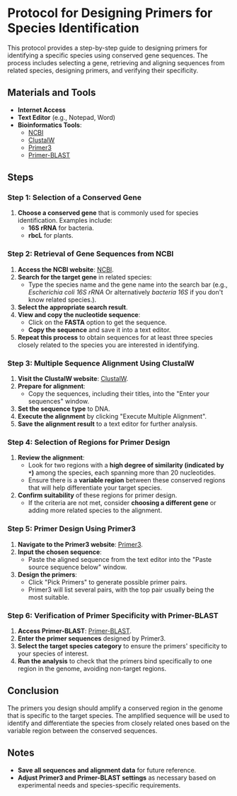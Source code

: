 # Protocol for Designing Primers for Species Identification

This protocol provides a step-by-step guide to designing primers for identifying a specific species using conserved gene sequences. The process includes selecting a gene, retrieving and aligning sequences from related species, designing primers, and verifying their specificity.

## Materials and Tools
- **Internet Access**
- **Text Editor** (e.g., Notepad, Word)
- **Bioinformatics Tools**:
  - [NCBI](https://www.ncbi.nlm.nih.gov/)
  - [ClustalW](https://www.ebi.ac.uk/Tools/msa/clustalw2/)
  - [Primer3](https://primer3.ut.ee/)
  - [Primer-BLAST](https://www.ncbi.nlm.nih.gov/tools/primer-blast/)

## Steps

### Step 1: Selection of a Conserved Gene

1. **Choose a conserved gene** that is commonly used for species identification. Examples include:
   - **16S rRNA** for bacteria.
   - **rbcL** for plants.

### Step 2: Retrieval of Gene Sequences from NCBI

1. **Access the NCBI website**: [NCBI](https://www.ncbi.nlm.nih.gov/).
2. **Search for the target gene** in related species:
   - Type the species name and the gene name into the search bar (e.g., *Escherichia coli 16S rRNA* Or alternatively *bacteria 16S* if you don't know related species.).
3. **Select the appropriate search result**.
4. **View and copy the nucleotide sequence**:
   - Click on the **FASTA** option to get the sequence.
   - **Copy the sequence** and save it into a text editor.
5. **Repeat this process** to obtain sequences for at least three species closely related to the species you are interested in identifying.

### Step 3: Multiple Sequence Alignment Using ClustalW

1. **Visit the ClustalW website**: [ClustalW](https://www.ebi.ac.uk/Tools/msa/clustalw2/).
2. **Prepare for alignment**:
   - Copy the sequences, including their titles, into the "Enter your sequences" window.
3. **Set the sequence type** to DNA.
4. **Execute the alignment** by clicking "Execute Multiple Alignment".
5. **Save the alignment result** to a text editor for further analysis.

### Step 4: Selection of Regions for Primer Design

1. **Review the alignment**:
   - Look for two regions with a **high degree of similarity (indicated by `*`)** among the species, each spanning more than 20 nucleotides.
   - Ensure there is a **variable region** between these conserved regions that will help differentiate your target species.
2. **Confirm suitability** of these regions for primer design.
   - If the criteria are not met, consider **choosing a different gene** or adding more related species to the alignment.

### Step 5: Primer Design Using Primer3

1. **Navigate to the Primer3 website**: [Primer3](https://primer3.ut.ee/).
2. **Input the chosen sequence**:
   - Paste the aligned sequence from the text editor into the "Paste source sequence below" window.
3. **Design the primers**:
   - Click "Pick Primers" to generate possible primer pairs.
   - Primer3 will list several pairs, with the top pair usually being the most suitable.

### Step 6: Verification of Primer Specificity with Primer-BLAST

1. **Access Primer-BLAST**: [Primer-BLAST](https://www.ncbi.nlm.nih.gov/tools/primer-blast/).
2. **Enter the primer sequences** designed by Primer3.
3. **Select the target species category** to ensure the primers' specificity to your species of interest.
4. **Run the analysis** to check that the primers bind specifically to one region in the genome, avoiding non-target regions.

## Conclusion

The primers you design should amplify a conserved region in the genome that is specific to the target species. The amplified sequence will be used to identify and differentiate the species from closely related ones based on the variable region between the conserved sequences.

## Notes
- **Save all sequences and alignment data** for future reference.
- **Adjust Primer3 and Primer-BLAST settings** as necessary based on experimental needs and species-specific requirements.
